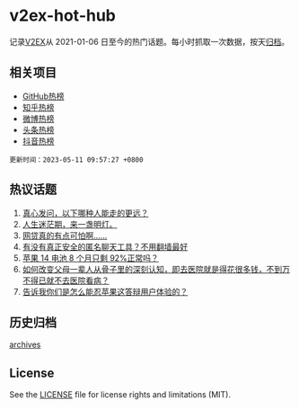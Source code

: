 # v2ex-hot-hub

 记录[V2EX](https://www.v2ex.com/)从 2021-01-06 日至今的热门话题。每小时抓取一次数据，按天[归档](archives)。
 
 ## 相关项目

- [GitHub热榜](https://github.com/lonnyzhang423/github-hot-hub)
- [知乎热榜](https://github.com/lonnyzhang423/zhihu-hot-hub)
- [微博热榜](https://github.com/lonnyzhang423/weibo-hot-hub)
- [头条热榜](https://github.com/lonnyzhang423/toutiao-hot-hub)
- [抖音热榜](https://github.com/lonnyzhang423/douyin-hot-hub)


 `更新时间：2023-05-11 09:57:27 +0800`

## 热议话题

1. [真心发问，以下哪种人能走的更远？](https://www.v2ex.com/t/938825)
1. [人生迷茫期，来一盏明灯。](https://www.v2ex.com/t/938829)
1. [网贷真的有点可怕啊......](https://www.v2ex.com/t/938893)
1. [有没有真正安全的匿名聊天工具？不用翻墙最好](https://www.v2ex.com/t/938900)
1. [苹果 14 电池 8 个月只剩 92%正常吗？](https://www.v2ex.com/t/938805)
1. [如何改变父母一辈人从骨子里的深刻认知，即去医院就是得花很多钱，不到万不得已就不去医院看病？](https://www.v2ex.com/t/938795)
1. [告诉我你们是怎么能忍苹果这答辩用户体验的？](https://www.v2ex.com/t/938971)

## 历史归档

[archives](archives)

## License

See the [LICENSE](LICENSE) file for license rights and limitations (MIT).

